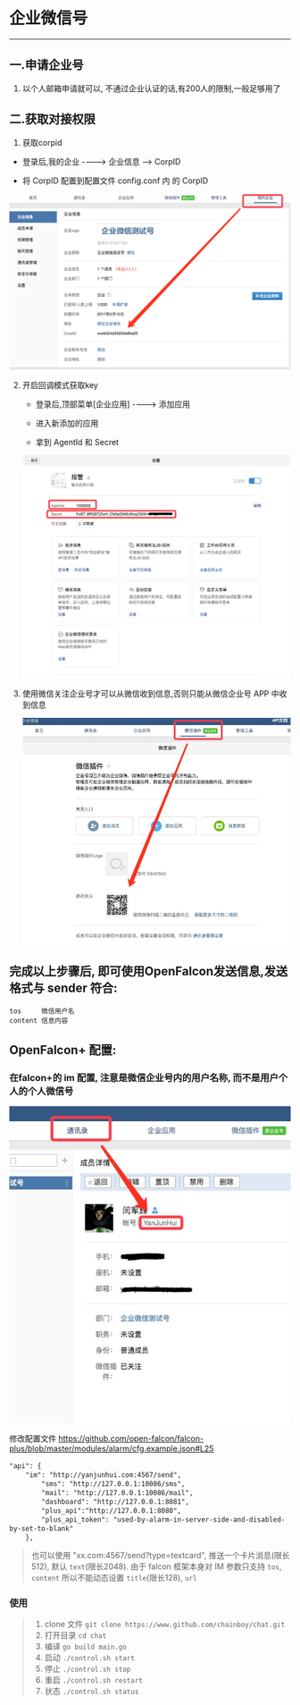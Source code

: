 # 企业微信号



---

## 一.申请企业号

1. 以个人邮箱申请就可以, 不通过企业认证的话,有200人的限制,一般足够用了

## 二.获取对接权限
1. 获取corpid

  * 登录后,我的企业 ----> 企业信息  --> CorpID
    
  * 将 CorpID 配置到配置文件 config.conf 内 的 CorpID
    
   ![](images/CropID.png)
    
    
2. 开启回调模式获取key

   * 登录后,顶部菜单[企业应用] ----> 添加应用
    
   * 进入新添加的应用
    
   * 拿到 AgentId 和 Secret
    
    ![](images/AgentId.png)
    
    
3. 使用微信关注企业号才可以从微信收到信息,否则只能从微信企业号 APP 中收到信息
	
	![](images/关注.png)

## 完成以上步骤后, 即可使用OpenFalcon发送信息,发送格式与 sender 符合:

    tos     微信用户名
    content 信息内容
    

## OpenFalcon+ 配置:

### 在falcon+的 im 配置, 注意是微信企业号内的用户名称, 而不是用户个人的个人微信号

![](images/im.png)

修改配置文件 https://github.com/open-falcon/falcon-plus/blob/master/modules/alarm/cfg.example.json#L25

```
"api": {
	"im": "http://yanjunhui.com:4567/send",
        "sms": "http://127.0.0.1:10086/sms",
        "mail": "http://127.0.0.1:10086/mail",
        "dashboard": "http://127.0.0.1:8081",
        "plus_api":"http://127.0.0.1:8080",
        "plus_api_token": "used-by-alarm-in-server-side-and-disabled-by-set-to-blank"
    },
```
> 也可以使用 "xx.com:4567/send?type=textcard", 推送一个卡片消息(限长512), 默认 `text`(限长2048). 由于 falcon 框架本身对 IM 参数只支持 `tos`, `content` 所以不能动态设置 `title`(限长128), `url`

### 使用
> 1. clone 文件 `git clone https://www.github.com/chainboy/chat.git`
> 2. 打开目录 `cd chat`
> 3. 编译 `go build main.go`
> 3. 启动 `./control.sh start`
> 4. 停止 `./control.sh stop`
> 5. 重启 `./control.sh restart`
> 6. 状态 `./control.sh status`


